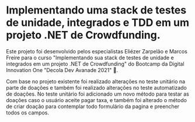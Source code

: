 # Implementando uma stack de testes de unidade, integrados e TDD em um projeto .NET de Crowdfunding.
  
Este projeto foi desenvolvido pelos especialistas Eliézer Zarpelão e Marcos Freire para o curso "Implementando sua stack de testes de unidade e integrados em um projeto .NET de Crowdfunding" do Bootcamp da Digital Innovation One "Decola Dev Avanade 2021" :orange_heart:.</br>

Com base no projeto existente foi realizado alterações no teste unitário na parte de doações e também foi realizado alterações no teste automatizado de doações. No teste unitário foi adicionado um novo método para testar as doações caso o usuário aceite pagar taxa, e também foi alterado o método de criar doação para contemplar todo formulário da pagina e preencher todos os campos.



